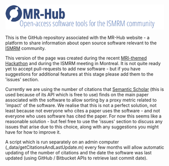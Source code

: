 ![](images_mrhub/MRHub_banner.png)

This is the GitHub repository associated with the MR-Hub website - a platform to share information about open source software relevant to the [ISMRM](http://www.ismrm.org) community.

This version of the page was created during the recent [MRI-themed Hackathon](http://mrathon.github.io) and during the ISMRM meeting in Montreal. It is not quite ready yet to accept pull-requests to add new software - but if you have suggestions for additional features at this stage please add them to the 'issues' section.

Currently we are using the number of citations that [Semantic Scholar](http://semanticscholar.org) (this is used because of its API which is free to use) finds on the main paper associated with the software to allow sorting by a proxy metric related to 'impact' of the software. We realise that this is not a perfect solution, not least because not everyone who cites a paper uses the software - and not everyone who uses software has cited the paper. For now this seems like a reasonable solution - but feel free to use the 'issues' section to discuss any issues that arise due to this choice, along with any suggestions you might have for how to improve it.

A script which is run separately on an admin computer (_data/getCitationsAndLastUpdate.m) every few months will allow automatic updating of the number of citations and the date the software was last updated (using GitHub / Bitbucket APIs to retrieve last commit date).
